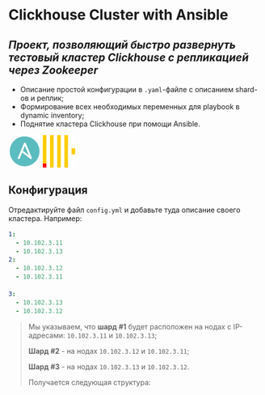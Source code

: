 # Clickhouse Cluster with Ansible
## _Проект, позволяющий быстро развернуть тестовый кластер Clickhouse с репликацией через Zookeeper_ 
- Описание простой конфигурации в `.yaml`-файле с описанием shard-ов и реплик;
- Формирование всех необходимых переменных для playbook в dynamic inventory;
- Поднятие кластера Clickhouse при помощи Ansible.

![ansible](./images/ansible-logo.png) ![clickhouse](./images/clickhouse-logo.png)

## Конфигурация
Отредактируйте файл `config.yml` и добавьте туда описание своего кластера. Например:
```yml
1:
  - 10.102.3.11
  - 10.102.3.13
2:
  - 10.102.3.12
  - 10.102.3.11

3:
  - 10.102.3.13
  - 10.102.3.12
```
> Мы указываем, что **шард #1** будет расположен на нодах с IP-адресами: `10.102.3.11` и `10.102.3.13`;
> 
> **Шард #2** -  на нодах `10.102.3.12` и `10.102.3.11`;
> 
> **Шард #3** - на нодах `10.102.3.13` и `10.102.3.12`. 
>
>  Получается следующая структура:
